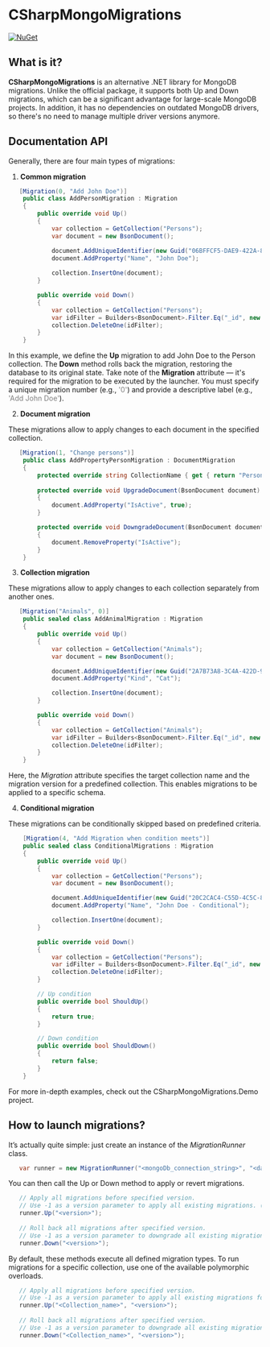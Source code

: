 # CSharpMongoMigrations

[![NuGet](https://img.shields.io/badge/nuget-2.5.2-blue.svg)](https://www.nuget.org/packages/CSharpMongoMigrations/)

## What is it?

**CSharpMongoMigrations** is an alternative .NET library for MongoDB migrations. Unlike the official package, it supports both Up and Down migrations, which can be a significant advantage for large-scale MongoDB projects. In addition, it has no dependencies on outdated MongoDB drivers, so there's no need to manage multiple driver versions anymore.


## Documentation API
Generally, there are four main types of migrations:

1) **Common migration**

```csharp
   [Migration(0, "Add John Doe")]
    public class AddPersonMigration : Migration
    {
        public override void Up()
        {
            var collection = GetCollection("Persons");
            var document = new BsonDocument();

            document.AddUniqueIdentifier(new Guid("06BFFCF5-DAE9-422A-85AB-F58DE41E86DA"));
            document.AddProperty("Name", "John Doe");
            
            collection.InsertOne(document);
        }

        public override void Down()
        {
            var collection = GetCollection("Persons");
            var idFilter = Builders<BsonDocument>.Filter.Eq("_id", new Guid("06BFFCF5-DAE9-422A-85AB-F58DE41E86DA"));
            collection.DeleteOne(idFilter);
        }
    }
```

In this example, we define the **Up** migration to add John Doe to the Person collection. The **Down** method rolls back the migration, restoring the database to its original state.
Take note of the **Migration** attribute — it's required for the migration to be executed by the launcher. You must specify a unique migration number (e.g., <span style="color:gray">'0'</span>) and provide a descriptive label (e.g., <span style="color:gray">'Add John Doe'</span>).


2) **Document migration**

These migrations allow to apply changes to each document in the specified collection.
```csharp
   [Migration(1, "Change persons")]
    public class AddPropertyPersonMigration : DocumentMigration
    {
        protected override string CollectionName { get { return "Persons"; } }
               
        protected override void UpgradeDocument(BsonDocument document)
        {
            document.AddProperty("IsActive", true);            
        }

        protected override void DowngradeDocument(BsonDocument document)
        {
            document.RemoveProperty("IsActive");
        }
    }
```


3) **Collection migration**

These migrations allow to apply changes to each collection separately from another ones.
```csharp
   [Migration("Animals", 0)]
    public sealed class AddAnimalMigration : Migration
    {
        public override void Up()
        {
            var collection = GetCollection("Animals");
            var document = new BsonDocument();

            document.AddUniqueIdentifier(new Guid("2A7B73A8-3C4A-422D-90B4-C73BCF48EBD4"));
            document.AddProperty("Kind", "Cat");

            collection.InsertOne(document);
        }

        public override void Down()
        {
            var collection = GetCollection("Animals");
            var idFilter = Builders<BsonDocument>.Filter.Eq("_id", new Guid("2A7B73A8-3C4A-422D-90B4-C73BCF48EBD4"));
            collection.DeleteOne(idFilter);
        }
    }
```
Here, the *Migration* attribute specifies the target collection name and the migration version for a predefined collection. This enables migrations to be applied to a specific schema.

4) **Conditional migration**

These migrations can be conditionally skipped based on predefined criteria.
```csharp
    [Migration(4, "Add Migration when condition meets")]
    public sealed class ConditionalMigrations : Migration
    {
        public override void Up()
        {
            var collection = GetCollection("Persons");
            var document = new BsonDocument();

            document.AddUniqueIdentifier(new Guid("20C2CAC4-C55D-4C5C-8937-33698A3EC6C7"));
            document.AddProperty("Name", "John Doe - Conditional");

            collection.InsertOne(document);
        }

        public override void Down()
        {
            var collection = GetCollection("Persons");
            var idFilter = Builders<BsonDocument>.Filter.Eq("_id", new Guid("20C2CAC4-C55D-4C5C-8937-33698A3EC6C7"));
            collection.DeleteOne(idFilter);
        }

        // Up condition
        public override bool ShouldUp()
        {
            return true;
        }

        // Down condition
        public override bool ShouldDown()
        {
            return false;
        }
    }
```

For more in-depth examples, check out the CSharpMongoMigrations.Demo project.


## How to launch migrations?
It’s actually quite simple: just create an instance of the *MigrationRunner* class.

```csharp
   var runner = new MigrationRunner("<mongoDb_connection_string>", "<database_name>", "<full_name_of_assembly_with_migrations>");
```
You can then call the Up or Down method to apply or revert migrations.

```csharp
   // Apply all migrations before specified version.
   // Use -1 as a version parameter to apply all existing migrations. ('-1' is a default parameter value)
   runner.Up("<version>"); 
   
   // Roll back all migrations after specified version.
   // Use -1 as a version parameter to downgrade all existing migrations. ('-1' is a default parameter value)
   runner.Down("<version>"); 
```

By default, these methods execute all defined migration types. To run migrations for a specific collection, use one of the available polymorphic overloads.
```csharp
   // Apply all migrations before specified version.
   // Use -1 as a version parameter to apply all existing migrations for the target collection. ('-1' is a default parameter value)
   runner.Up("<Collection_name>", "<version>"); 
   
   // Roll back all migrations after specified version.
   // Use -1 as a version parameter to downgrade all existing migrations for the target collection. ('-1' is a default parameter value)
   runner.Down("<Collection_name>", "<version>"); 
```
